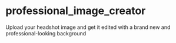 # professional_image_creator
Upload your headshot image and get it edited with a brand new and professional-looking background
